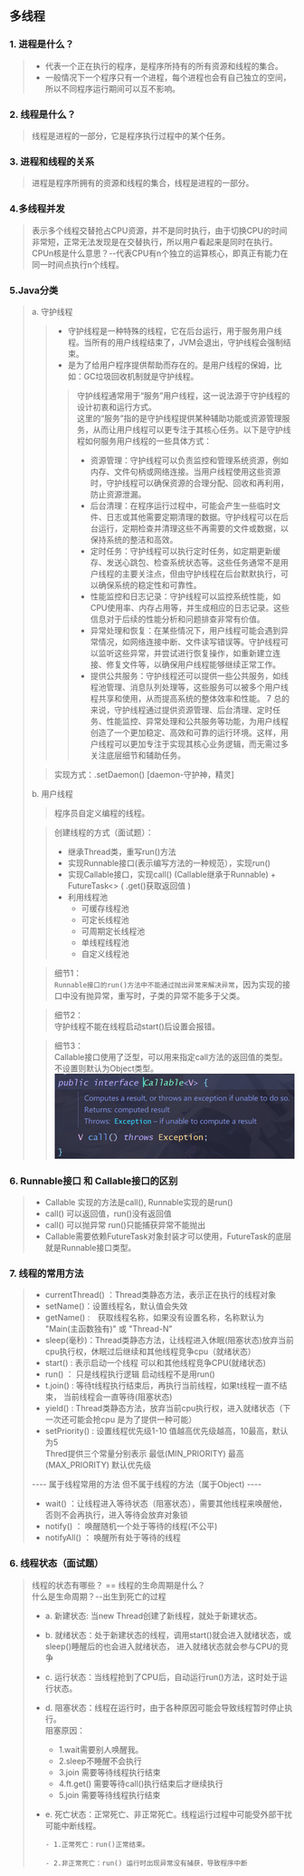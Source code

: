 ## 多线程

### 1. 进程是什么？
> * 代表一个正在执行的程序，是程序所持有的所有资源和线程的集合。
> * 一般情况下一个程序只有一个进程，每个进程也会有自己独立的空间，所以不同程序运行期间可以互不影响。

### 2. 线程是什么？
> 线程是进程的一部分，它是程序执行过程中的某个任务。

### 3. 进程和线程的关系
> 进程是程序所拥有的资源和线程的集合，线程是进程的一部分。

### 4.多线程并发
> 表示多个线程交替抢占CPU资源，并不是同时执行，由于切换CPU的时间非常短，正常无法发现是在交替执行，所以用户看起来是同时在执行。
> <br>CPUn核是什么意思？--代表CPU有n个独立的运算核心，即真正有能力在同一时间点执行n个线程。

### 5.Java分类
> a. 守护线程
> > * 守护线程是一种特殊的线程，它在后台运行，用于服务用户线程。当所有的用户线程结束了，JVM会退出，守护线程会强制结束。
> > * 是为了给用户程序提供帮助而存在的。是用户线程的保姆，比如：GC垃圾回收机制就是守护线程。
> > 
> > > 守护线程通常用于“服务”用户线程，这一说法源于守护线程的设计初衷和运行方式。<br>这里的“服务”指的是守护线程提供某种辅助功能或资源管理服务，从而让用户线程可以更专注于其核心任务。以下是守护线程如何服务用户线程的一些具体方式：
> > > * 资源管理：守护线程可以负责监控和管理系统资源，例如内存、文件句柄或网络连接。当用户线程使用这些资源时，守护线程可以确保资源的合理分配、回收和再利用，防止资源泄漏。
> > > * 后台清理：在程序运行过程中，可能会产生一些临时文件、日志或其他需要定期清理的数据。守护线程可以在后台运行，定期检查并清理这些不再需要的文件或数据，以保持系统的整洁和高效。
> > > * 定时任务：守护线程可以执行定时任务，如定期更新缓存、发送心跳包、检查系统状态等。这些任务通常不是用户线程的主要关注点，但由守护线程在后台默默执行，可以确保系统的稳定性和可靠性。
> > > * 性能监控和日志记录：守护线程可以监控系统性能，如CPU使用率、内存占用等，并生成相应的日志记录。这些信息对于后续的性能分析和问题排查非常有价值。
> > > * 异常处理和恢复：在某些情况下，用户线程可能会遇到异常情况，如网络连接中断、文件读写错误等。守护线程可以监听这些异常，并尝试进行恢复操作，如重新建立连接、修复文件等，以确保用户线程能够继续正常工作。
> > > * 提供公共服务：守护线程还可以提供一些公共服务，如线程池管理、消息队列处理等，这些服务可以被多个用户线程共享和使用，从而提高系统的整体效率和性能。
> > >7
> > > 总的来说，守护线程通过提供资源管理、后台清理、定时任务、性能监控、异常处理和公共服务等功能，为用户线程创造了一个更加稳定、高效和可靠的运行环境。这样，用户线程可以更加专注于实现其核心业务逻辑，而无需过多关注底层细节和辅助任务。
>
> > 实现方式：.setDaemon()  [daemon-守护神，精灵]
>
> b. 用户线程
> > 程序员自定义编程的线程。
>
> > 创建线程的方式（面试题）：
> > * 继承Thread类，重写run()方法
> > * 实现Runnable接口(表示编写方法的一种规范），实现run()
> > * 实现Callable接口，实现call() (Callable继承于Runnable) + FutureTask<> ( .get()获取返回值 )
> > * 利用线程池 
> >   - 可缓存线程池
> >   - 可定长线程池
> >   - 可周期定长线程池
> >   - 单线程线程池
> >   - 自定义线程池
>
> > 细节1：<br>
> > `Runnable接口的run()方法中不能通过抛出异常来解决异常`，因为实现的接口中没有抛异常，重写时，子类的异常不能多于父类。
>
> > 细节2：<br>
> > 守护线程不能在线程启动start()后设置会报错。
>
> > 细节3：<br>
> > Callable接口使用了泛型，可以用来指定call方法的返回值的类型。
> > 不设置则默认为Object类型。
> > ![img.png](img.png)

### 6. Runnable接口 和 Callable接口的区别
> * Callable 实现的方法是call(), Runnable实现的是run()
> * call() 可以返回值，run()没有返回值
> * call() 可以抛异常 run()只能捕获异常不能抛出
> * Callable需要依赖FutureTask对象封装才可以使用，FutureTask的底层就是Runnable接口类型。

### 7. 线程的常用方法
> * currentThread() ：Thread类静态方法，表示正在执行的线程对象
> * setName()：设置线程名，默认值会失效　
> * getName() :　获取线程名称，如果没有设置名称，名称默认为 "Main(主函数独有)" 或 "Thread-N"
> * sleep(毫秒)：Thread类静态方法，让线程进入休眠(阻塞状态)放弃当前cpu执行权，休眠过后继续和其他线程竞争cpu（就绪状态）
> * start() : 表示启动一个线程 可以和其他线程竞争CPU(就绪状态)
> * run() ： 只是线程执行逻辑 启动线程不是用run()
> * t.join() : 等待t线程执行结束后，再执行当前线程，如果t线程一直不结束， 当前线程会一直等待(阻塞状态)
> * yield() : Thread类静态方法，放弃当前cpu执行权，进入就绪状态（下一次还可能会抢cpu 是为了提供一种可能）
> * setPriority() : 设置线程优先级1-10 值越高优先级越高，10最高，默认为5
>                   <br>Thred提供三个常量分别表示 最低(MIN_PRIORITY) 最高(MAX_PRIORITY)  默认优先级
>
> ---- 属于线程常用的方法 但不属于线程的方法（属于Object) ----
>
> * wait() ：让线程进入等待状态（阻塞状态），需要其他线程来唤醒他，否则不会再执行，进入等待会放弃对象锁
> * notify() ： 唤醒随机一个处于等待的线程(不公平)
> * notifyAll() ： 唤醒所有处于等待的线程

### 6. 线程状态（面试题）
> 线程的状态有哪些？ == 线程的生命周期是什么？<br>
> 什么是生命周期？--出生到死亡的过程<br>
> * a. 新建状态: 当new Thread创建了新线程，就处于新建状态。
> * b. 就绪状态：处于新建状态的线程，调用start()就会进入就绪状态，或sleep()睡醒后的也会进入就绪状态， 进入就绪状态就会参与CPU的竞争
> * c. 运行状态：当线程抢到了CPU后，自动运行run()方法，这时处于运行状态。
> * d. 阻塞状态：线程在运行时，由于各种原因可能会导致线程暂时停止执行。<br>
>      阻塞原因： 
>    - 1.wait需要别人唤醒我。 
>    - 2.sleep不睡醒不会执行 
>    - 3.join 需要等待线程执行结束
>    - 4.ft.get() 需要等待call()执行结束后才继续执行
>    - 5.join 需要等待线程执行结束
> * e. 死亡状态：正常死亡、非正常死亡。线程运行过程中可能受外部干扰可能中断线程。
>
>       - 1.正常死亡：run()正常结束。
>
>       - 2.非正常死亡：run() 运行时出现异常没有捕获，导致程序中断